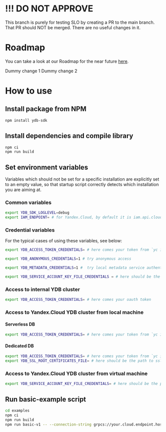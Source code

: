 # !!! DO NOT APPROVE

This branch is purely for testing SLO by creating a PR to the main branch. That PR should NOT be merged.
There are no useful changes in it.

# Roadmap
You can take a look at our Roadmap for the near future [here](ROADMAP.md).

Dummy change 1
Dummy change 2

# How to use
## Install package from NPM
```bash
npm install ydb-sdk
```

## Install dependencies and compile library
```bash
npm ci
npm run build
```

## Set environment variables
Variables which should not be set for a specific installation are explicitly set to an empty value,
so that startup script correctly detects which installation you are aiming at.

### Common variables
```bash
export YDB_SDK_LOGLEVEL=debug
export IAM_ENDPOINT= # for Yandex.Cloud, by default it is iam.api.cloud.yandex.net:443
````

### Credential variables
For the typical cases of using these variables, see below:
```bash
export YDB_ACCESS_TOKEN_CREDENTIALS= # here comes your token from `yc iam create-token`

export YDB_ANONYMOUS_CREDENTIALS=1 # try anonymous access

export YDB_METADATA_CREDENTIALS=1 #  try local metadata service authentication

export YDB_SERVICE_ACCOUNT_KEY_FILE_CREDENTIALS = # here should be the path to the service account key file from 'yc iam key create --folder-id <folder_id> --service-account-name <sa_name> --output ~/.ydb/sa_name.json'
```

### Access to internal YDB cluster
```bash
export YDB_ACCESS_TOKEN_CREDENTIALS= # here comes your oauth token
```

### Access to Yandex.Cloud YDB cluster from local machine
#### Serverless DB
```bash
export YDB_ACCESS_TOKEN_CREDENTIALS= # here comes your token from `yc iam create-token`
```

#### Dedicated DB
```bash
export YDB_ACCESS_TOKEN_CREDENTIALS= # here comes your token from `yc iam create-token`
export YDB_SSL_ROOT_CERTIFICATES_FILE= # here should be the path to ssl root certificate for YDB installation
```

### Access to Yandex.Cloud YDB cluster from virtual machine
```bash
export YDB_SERVICE_ACCOUNT_KEY_FILE_CREDENTIALS= # here should be the path to the service account key file from 'yc iam key create --folder-id <folder_id> --service-account-name <sa_name> --output ~/.ydb/sa_name.json'
```

## Run basic-example script
```bash
cd examples
npm ci
npm run build
npm run basic-v1 -- --connection-string grpcs://your.cloud.endpoint.hostname?database=your-cloud-db-name
```
